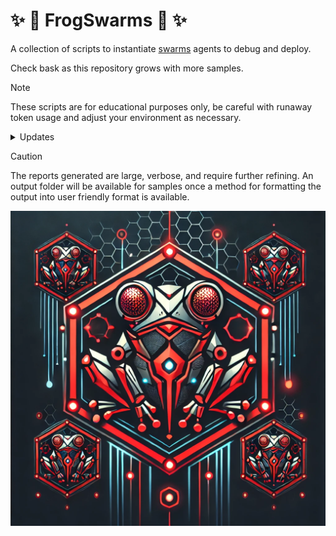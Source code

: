 # ✨ 🐸 FrogSwarms 🐸 ✨ 

A collection of scripts to instantiate [swarms](https://github.com/kyegomez/swarms) agents to debug and deploy.  

Check bask as this repository grows with more samples.  

> [!NOTE]
> These scripts are for educational purposes only, be careful with runaway token usage and adjust your environment as necessary.

<details>
<summary>Updates</summary>

2.23.2025 The [super researcher](scripts/super_researcher.py) script is now available. It serves as a starting test script for future swarms deployments.   

In addition, the [commodities broker](scripts/commodities_broker.py) is available.  
</details>

> [!CAUTION]
> The reports generated are large, verbose, and require further refining. An output folder will be available for samples once a method for formatting the output into user friendly format is available.

![Frog Swarms](media/frogswarms.webp)
